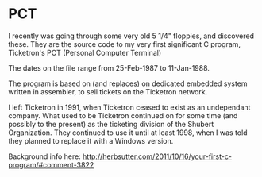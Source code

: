 # PCT

I recently was going through some very old 5 1/4" floppies, and discovered these.  They are the source code to my very first significant C program, Ticketron's PCT (Personal Computer Terminal)

The dates on the file range from 25-Feb-1987 to 11-Jan-1988.

The program is based on (and replaces) on dedicated embedded system written in assembler, to sell tickets on the Ticketron network.

I left Ticketron in 1991, when Ticketron ceased to exist as an undependant company.  What used to be Ticketron continued on for some time (and possibly to the present) as the ticketing division of the Shubert Organization.  They continued to use it until at least 1998, when I was told they planned to replace it with a Windows version.

Background info here: http://herbsutter.com/2011/10/16/your-first-c-program/#comment-3822


